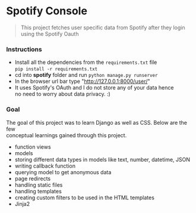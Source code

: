 # Spotify Console

> This project fetches user specific data from Spotify after they login using the Spotify Oauth

### Instructions
 - Install all the dependencies from the `requirements.txt` file\
 `pip install -r requirements.txt`
 - cd into **spotify** folder and run `python manage.py runserver`
 - In the browser url bar type "http://127.0.0.1:8000/user/"
 - It uses Spotify's OAuth and I do not store any of your data hence <br>
no need to worry about data privacy. :)

### Goal
The goal of this project was to learn Django as well as CSS. Below are the few <br>
conceptual learnings gained through this project.
- function views
- models
- storing different data types in models like text, number, datetime, JSON
- writing callback function
- querying model to get anonymous data
- page redirects
- handling static files
- handling templates
- creating custom filters to be used in the HTML templates
- Jinja2
